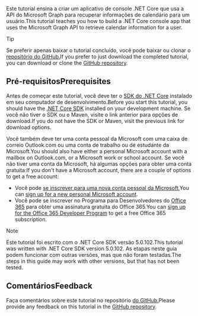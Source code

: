 <!-- markdownlint-disable MD002 MD041 -->

<span data-ttu-id="77498-101">Este tutorial ensina a criar um aplicativo de console .NET Core que usa a API do Microsoft Graph para recuperar informações de calendário para um usuário.</span><span class="sxs-lookup"><span data-stu-id="77498-101">This tutorial teaches you how to build a .NET Core console app that uses the Microsoft Graph API to retrieve calendar information for a user.</span></span>

> [!TIP]
> <span data-ttu-id="77498-102">Se preferir apenas baixar o tutorial concluído, você pode baixar ou clonar o [repositório do GitHub.](https://github.com/microsoftgraph/msgraph-training-dotnet-core)</span><span class="sxs-lookup"><span data-stu-id="77498-102">If you prefer to just download the completed tutorial, you can download or clone the [GitHub repository](https://github.com/microsoftgraph/msgraph-training-dotnet-core).</span></span>

## <a name="prerequisites"></a><span data-ttu-id="77498-103">Pré-requisitos</span><span class="sxs-lookup"><span data-stu-id="77498-103">Prerequisites</span></span>

<span data-ttu-id="77498-104">Antes de começar este tutorial, você deve ter o [SDK do .NET Core](https://dotnet.microsoft.com/download) instalado em seu computador de desenvolvimento.</span><span class="sxs-lookup"><span data-stu-id="77498-104">Before you start this tutorial, you should have the [.NET Core SDK](https://dotnet.microsoft.com/download) installed on your development machine.</span></span> <span data-ttu-id="77498-105">Se você não tiver o SDK ou o Maven, visite o link anterior para opções de download.</span><span class="sxs-lookup"><span data-stu-id="77498-105">If you do not have the SDK or Maven, visit the previous link for download options.</span></span>

<span data-ttu-id="77498-106">Você também deve ter uma conta pessoal da Microsoft com uma caixa de correio Outlook.com ou uma conta de trabalho ou de estudante da Microsoft.</span><span class="sxs-lookup"><span data-stu-id="77498-106">You should also have either a personal Microsoft account with a mailbox on Outlook.com, or a Microsoft work or school account.</span></span> <span data-ttu-id="77498-107">Se você não tiver uma conta da Microsoft, há algumas opções para obter uma conta gratuita:</span><span class="sxs-lookup"><span data-stu-id="77498-107">If you don't have a Microsoft account, there are a couple of options to get a free account:</span></span>

- <span data-ttu-id="77498-108">Você pode [se inscrever para uma nova conta pessoal da Microsoft.](https://signup.live.com/signup?wa=wsignin1.0&rpsnv=12&ct=1454618383&rver=6.4.6456.0&wp=MBI_SSL_SHARED&wreply=https://mail.live.com/default.aspx&id=64855&cbcxt=mai&bk=1454618383&uiflavor=web&uaid=b213a65b4fdc484382b6622b3ecaa547&mkt=E-US&lc=1033&lic=1)</span><span class="sxs-lookup"><span data-stu-id="77498-108">You can [sign up for a new personal Microsoft account](https://signup.live.com/signup?wa=wsignin1.0&rpsnv=12&ct=1454618383&rver=6.4.6456.0&wp=MBI_SSL_SHARED&wreply=https://mail.live.com/default.aspx&id=64855&cbcxt=mai&bk=1454618383&uiflavor=web&uaid=b213a65b4fdc484382b6622b3ecaa547&mkt=E-US&lc=1033&lic=1).</span></span>
- <span data-ttu-id="77498-109">Você pode se inscrever no Programa para Desenvolvedores do [Office 365](https://developer.microsoft.com/office/dev-program) para obter uma assinatura gratuita do Office 365.</span><span class="sxs-lookup"><span data-stu-id="77498-109">You can [sign up for the Office 365 Developer Program](https://developer.microsoft.com/office/dev-program) to get a free Office 365 subscription.</span></span>

> [!NOTE]
> <span data-ttu-id="77498-110">Este tutorial foi escrito com o .NET Core SDK versão 5.0.102.</span><span class="sxs-lookup"><span data-stu-id="77498-110">This tutorial was written with .NET Core SDK version 5.0.102.</span></span> <span data-ttu-id="77498-111">As etapas neste guia podem funcionar com outras versões, mas que não foram testadas.</span><span class="sxs-lookup"><span data-stu-id="77498-111">The steps in this guide may work with other versions, but that has not been tested.</span></span>

## <a name="feedback"></a><span data-ttu-id="77498-112">Comentários</span><span class="sxs-lookup"><span data-stu-id="77498-112">Feedback</span></span>

<span data-ttu-id="77498-113">Faça comentários sobre este tutorial no repositório [do GitHub.](https://github.com/microsoftgraph/msgraph-training-dotnet-core)</span><span class="sxs-lookup"><span data-stu-id="77498-113">Please provide any feedback on this tutorial in the [GitHub repository](https://github.com/microsoftgraph/msgraph-training-dotnet-core).</span></span>
